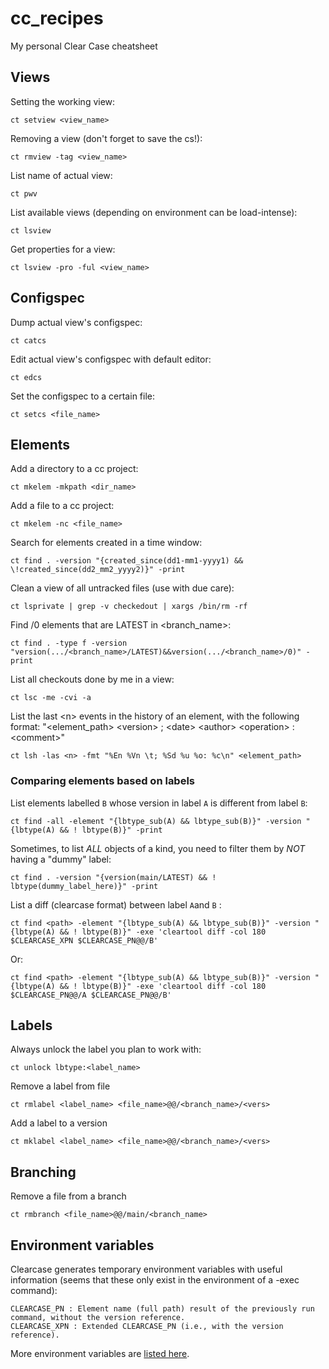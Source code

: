 # cc_recipes
My personal Clear Case cheatsheet

## Views
Setting the working view:

    ct setview <view_name>

Removing a view (don't forget to save the cs!):

    ct rmview -tag <view_name>
    
List name of actual view:

    ct pwv
    
List available views (depending on environment can be load-intense):

    ct lsview
    
Get properties for a view:

    ct lsview -pro -ful <view_name>

## Configspec
Dump actual view's configspec:

    ct catcs
    
Edit actual view's configspec with default editor:

    ct edcs
    
Set the configspec to a certain file:

    ct setcs <file_name>

## Elements
Add a directory to a cc project:

    ct mkelem -mkpath <dir_name>
    
Add a file to a cc project:

    ct mkelem -nc <file_name>
    
Search for elements created in a time window:

    ct find . -version "{created_since(dd1-mm1-yyyy1) && \!created_since(dd2_mm2_yyyy2)}" -print
    
Clean a view of all untracked files (use with due care):

    ct lsprivate | grep -v checkedout | xargs /bin/rm -rf
    
Find /0 elements that are LATEST in <branch_name>:

    ct find . -type f -version "version(.../<branch_name>/LATEST)&&version(.../<branch_name>/0)" -print
    
List all checkouts done by me in a view:

    ct lsc -me -cvi -a
    
List the last \<n\> events in the history of an element, with the following format:
"\<element_path\> \<version\> ; \<date\> \<author\> \<operation\> : \<comment\>"
	
    ct lsh -las <n> -fmt "%En %Vn \t; %Sd %u %o: %c\n" <element_path>
   

### Comparing elements based on labels

List elements labelled `B` whose version in label `A` is different from label `B`:

	ct find -all -element "{lbtype_sub(A) && lbtype_sub(B)}" -version "{lbtype(A) && ! lbtype(B)}" -print
	
Sometimes, to list *ALL* objects of a kind, you need to filter them by *NOT* having a "dummy" label:

    ct find . -version "{version(main/LATEST) && ! lbtype(dummy_label_here)}" -print
    
List a diff (clearcase format) between label `A`and `B` :

    ct find <path> -element "{lbtype_sub(A) && lbtype_sub(B)}" -version "{lbtype(A) && ! lbtype(B)}" -exe 'cleartool diff -col 180 $CLEARCASE_XPN $CLEARCASE_PN@@/B'
    
Or:
    
    ct find <path> -element "{lbtype_sub(A) && lbtype_sub(B)}" -version "{lbtype(A) && ! lbtype(B)}" -exe 'cleartool diff -col 180 $CLEARCASE_PN@@/A $CLEARCASE_PN@@/B'

## Labels
Always unlock the label you plan to work with:
    
    ct unlock lbtype:<label_name>

Remove a label from file

    ct rmlabel <label_name> <file_name>@@/<branch_name>/<vers>
    
Add a label to a version

    ct mklabel <label_name> <file_name>@@/<branch_name>/<vers>
    
## Branching
Remove a file from a branch

    ct rmbranch <file_name>@@/main/<branch_name>
    
## Environment variables
Clearcase generates temporary environment variables with useful information (seems that these only exist in the environment of a -exec command):

    CLEARCASE_PN : Element name (full path) result of the previously run command, without the version reference.
    CLEARCASE_XPN : Extended CLEARCASE_PN (i.e., with the version reference).

More environment variables are [listed here](https://mahantheshkn.blogspot.com/2010/04/clearcase-environment-variables-that.html "Clearcase Technical blog").
    

